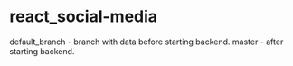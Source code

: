 # react_social-media
default_branch - branch with data before starting backend.
master - after starting backend.
